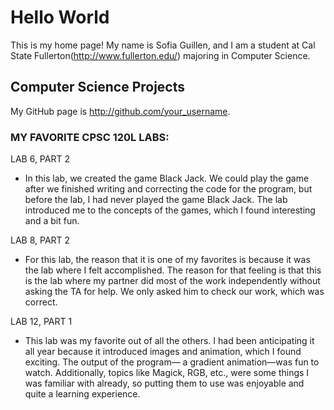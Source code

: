 # Hello World

This is my home page! My name is Sofia Guillen, and I am a student at Cal State Fullerton(http://www.fullerton.edu/) majoring in Computer Science.

## Computer Science Projects

My GitHub page is http://github.com/your_username.

### MY FAVORITE CPSC 120L LABS:

LAB 6, PART 2

   * In this lab, we created the game Black Jack. We could play the game after we finished writing and correcting the code for the program, but before the lab, I had never played the game Black Jack. The lab introduced me to the concepts of the games, which I found interesting and a bit fun.

LAB 8, PART 2

  * For this lab, the reason that it is one of my favorites is because it was the lab where I felt accomplished. The reason for that feeling is that this is the lab where my partner did most of the work independently without asking the TA for help. We only asked him to check our work, which was correct. 

LAB 12, PART 1

  * This lab was my favorite out of all the others. I had been anticipating it all year because it introduced images and animation, which I found exciting. The output of the program— a gradient animation—was fun to watch. Additionally, topics like Magick, RGB, etc., were some things I was familiar with already, so putting them to use was enjoyable and quite a learning experience.



